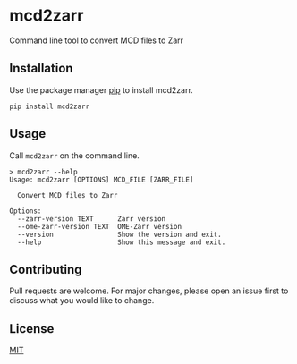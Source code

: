 # mcd2zarr

Command line tool to convert MCD files to Zarr

## Installation

Use the package manager [pip](https://pip.pypa.io/en/stable/) to install mcd2zarr.

```
pip install mcd2zarr
```

## Usage

Call `mcd2zarr` on the command line.

```
> mcd2zarr --help
Usage: mcd2zarr [OPTIONS] MCD_FILE [ZARR_FILE]

  Convert MCD files to Zarr

Options:
  --zarr-version TEXT      Zarr version
  --ome-zarr-version TEXT  OME-Zarr version
  --version                Show the version and exit.
  --help                   Show this message and exit.
```

## Contributing

Pull requests are welcome. For major changes, please open an issue first to discuss what you would like to change.

## License

[MIT](https://github.com/BodenmillerGroup/mcd2zarr/blob/main/LICENSE)
